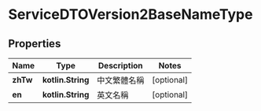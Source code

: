 
# ServiceDTOVersion2BaseNameType

## Properties
Name | Type | Description | Notes
------------ | ------------- | ------------- | -------------
**zhTw** | **kotlin.String** | 中文繁體名稱 |  [optional]
**en** | **kotlin.String** | 英文名稱 |  [optional]




